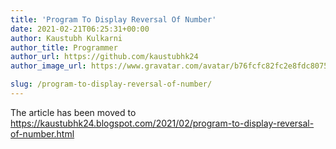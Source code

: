 ```yaml
---
title: 'Program To Display Reversal Of Number'
date: 2021-02-21T06:25:31+00:00
author: Kaustubh Kulkarni
author_title: Programmer
author_url: https://github.com/kaustubhk24
author_image_url: https://www.gravatar.com/avatar/b76fcfc82fc2e8fdc8075636f1735f61?s=200

slug: /program-to-display-reversal-of-number/
---
```

The article has been moved to  https://kaustubhk24.blogspot.com/2021/02/program-to-display-reversal-of-number.html